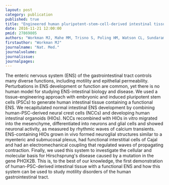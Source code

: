 ```yaml
---
layout: post
category: publication
published: true
title: "Engineered human pluripotent-stem-cell-derived intestinal tissues with a functional enteric nervous system."
date: 2016-11-21 12:00:00
pmid: 27869805
authors: "Workman MJ, Mahe MM, Trisno S, Poling HM, Watson CL, Sundaram N, Chang CF, Schiesser J, Aubert P, Stanley EG, Elefanty AG, Miyaoka Y, Mandegar MA, Conklin BR, Neunlist M, Brugmann SA, Helmrath MA, Wells JM"
firstauthor: "Workman MJ"
journalname: "Nat. Med."
journalvolume: 
journalissue: 
journalpages: 
---
```


The enteric nervous system (ENS) of the gastrointestinal tract controls many diverse functions, including motility and epithelial permeability. Perturbations in ENS development or function are common, yet there is no human model for studying ENS-intestinal biology and disease. We used a tissue-engineering approach with embryonic and induced pluripotent stem cells (PSCs) to generate human intestinal tissue containing a functional ENS. We recapitulated normal intestinal ENS development by combining human-PSC-derived neural crest cells (NCCs) and developing human intestinal organoids (HIOs). NCCs recombined with HIOs in vitro migrated into the mesenchyme, differentiated into neurons and glial cells and showed neuronal activity, as measured by rhythmic waves of calcium transients. ENS-containing HIOs grown in vivo formed neuroglial structures similar to a myenteric and submucosal plexus, had functional interstitial cells of Cajal and had an electromechanical coupling that regulated waves of propagating contraction. Finally, we used this system to investigate the cellular and molecular basis for Hirschsprung's disease caused by a mutation in the gene PHOX2B. This is, to the best of our knowledge, the first demonstration of human-PSC-derived intestinal tissue with a functional ENS and how this system can be used to study motility disorders of the human gastrointestinal tract.

